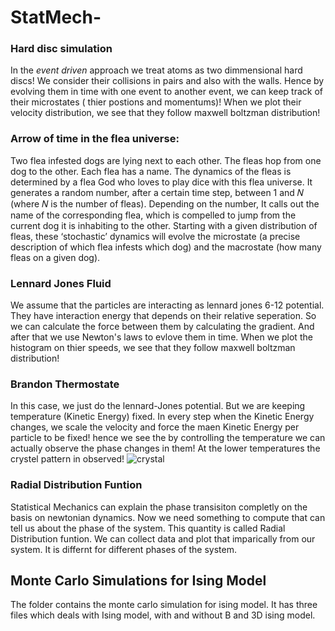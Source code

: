 # StatMech-

### Hard disc simulation
In the _event driven_ approach we treat atoms as two dimmensional hard discs! We consider their collisions in pairs and also with the walls. Hence by evolving them in time with one event to another event, we can keep track of their microstates ( thier postions and momentums)! When we plot their velocity distribution, we see that they follow maxwell boltzman distribution!

### Arrow of time in the flea universe:
Two flea infested dogs are lying next to each other. The fleas hop from one dog to the other. Each flea has a name. The dynamics of the fleas is determined by a flea God who loves to play dice with this flea universe. It generates a random number, after a certain time step, between  1  and  𝑁  (where  𝑁  is the number of fleas). Depending on the number, It calls out the name of the corresponding flea, which is compelled to jump from the current dog it is inhabiting to the other. Starting with a given distribution of fleas, these ‘stochastic’ dynamics will evolve the microstate (a precise description of which flea infests which dog) and the macrostate (how many fleas on a given dog).

### Lennard Jones Fluid
We assume that the particles are interacting as lennard jones 6-12 potential. They have interaction energy that depends on their relative seperation. So we can calculate the force between them by calculating the gradient. And after that we use Newton's laws to evlove them in time. When we plot the histogram on thier speeds, we see that they follow maxwell boltzman distribution!

### Brandon Thermostate
In this case, we just do the lennard-Jones potential. But we are keeping temperature (Kinetic Energy) fixed. In every step when the Kinetic Energy changes, we scale the velocity and force the maen Kinetic Energy per particle to be fixed! hence we see the by controlling the temperature we can actually observe the phase changes in them! At the lower temperatures the crystel pattern in observed!
![crystal](https://github.com/iashyam/StatMech-Lab/blob/main/images/crystal.jpeg)


### Radial Distribution Funtion
Statistical Mechanics can explain the phase transisiton completly on the basis on newtonian dynamics. Now we need something to compute that can tell us about the phase of the system. This quantity is called Radial Distribution funtion. We can collect data and plot that imparically from our system. It is differnt for different phases of the system. 

## Monte Carlo Simulations for Ising Model
The folder contains the monte carlo simulation for ising model. It has three files which deals with Ising model, with and without B and 3D ising model.
